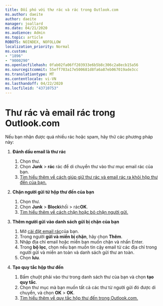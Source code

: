 ```yaml
---
title: Đối phó với thư rác và rác trong Outlook.com
ms.author: daeite
author: daeite
manager: joallard
ms.date: 04/21/2020
ms.audience: Admin
ms.topic: article
ROBOTS: NOINDEX, NOFOLLOW
localization_priority: Normal
ms.custom:
- "1896"
- "9000290"
ms.openlocfilehash: 0fab02fa06ff203933e6b5b8c306c2a8ecb15a56
ms.sourcegitcommit: 55eff703a17e500681d8fa6a87eb067019ade3cc
ms.translationtype: MT
ms.contentlocale: vi-VN
ms.lasthandoff: 04/22/2020
ms.locfileid: "43710753"
---
```

# <a name="spam-and-junk-email-in-outlookcom"></a>Thư rác và email rác trong Outlook.com

Nếu bạn nhận được quá nhiều rác hoặc spam, hãy thử các phương pháp này:

1. **Đánh dấu email là thư rác**
    1. Chọn thư.
    1. Chọn **Junk** > **rác** rác để di chuyển thư vào thư mục email rác của bạn.
    1. [Tìm hiểu thêm về cách giúp giữ thư rác và email rác ra khỏi hộp thư đến của bạn.](https://support.office.com/article/a3ece97b-82f8-4a5e-9ac3-e92fa6427ae4?wt.mc_id=Office_Outlook_com_Alchemy)

1. **Chặn người gửi từ hộp thư đến của bạn**
    1. Chọn thư.
    1. Chọn **Junk** > **Block**khối > rác**OK**.
    1. [Tìm hiểu thêm về cách chặn hoặc bỏ chặn người gửi.](https://support.office.com/article/afba1c94-77bb-4f50-8b85-057cf52f4d5e?wt.mc_id=Office_Outlook_com_Alchemy)

1. **Thêm người gửi vào danh sách gửi bị chặn của bạn**
    1. Mở [cài đặt email rác](https://outlook.live.com/mail/options/mail/junkEmail/blockedSendersAndDomainsV2)của bạn.
    1. Trong người **gửi và miền bị chặn**, hãy chọn **Thêm**.
    1. Nhập địa chỉ email hoặc miền bạn muốn chặn và nhấn Enter.
    1. Trong **bộ lọc**, chọn nếu bạn muốn tin cậy email từ các địa chỉ trong người gửi và miền an toàn và danh sách gửi thư an toàn.
    1. Chọn **lưu**.

1. **Tạo quy tắc hộp thư đến**
    1. Bấm chuột phải vào thư trong danh sách thư của bạn và chọn **tạo quy tắc**.
    1. Chọn thư mục mà bạn muốn tất cả các thư từ người gửi đó được di chuyển, và chọn **OK** > **OK**.
    1. [Tìm hiểu thêm về quy tắc hộp thư đến trong Outlook.com.](https://support.office.com/article/4b094371-a5d7-49bd-8b1b-4e4896a7cc5d?wt.mc_id=Office_Outlook_com_Alchemy)